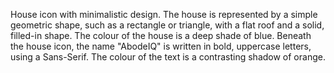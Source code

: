 House icon with minimalistic design. The house is represented by a simple geometric shape, such as a rectangle or triangle, with a flat roof and a solid, filled-in shape. The colour of the house is a deep shade of blue.  Beneath the house icon, the name "AbodeIQ" is written in bold, uppercase letters, using a Sans-Serif. The colour of the text is a contrasting shadow of orange.
